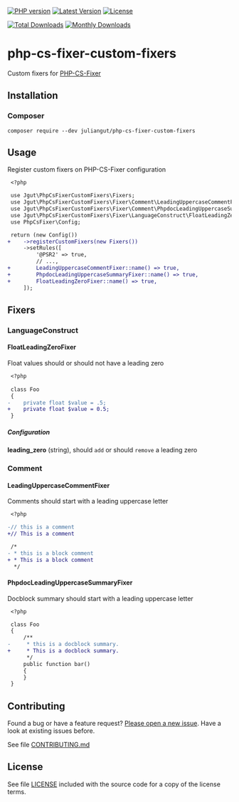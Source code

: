 [![PHP version](https://img.shields.io/badge/PHP-%3E%3D7.4-8892BF.svg?style=flat-square)](http://php.net)
[![Latest Version](https://img.shields.io/packagist/v/juliangut/php-cs-fixer-custom-fixers.svg?style=flat-square)](https://packagist.org/packages/juliangut/php-cs-fixer-custom-fixers)
[![License](https://img.shields.io/github/license/juliangut/php-cs-fixer-custom-fixers.svg?style=flat-square)](https://github.com/juliangut/php-cs-fixer-custom-fixers/blob/master/LICENSE)

[![Total Downloads](https://img.shields.io/packagist/dt/juliangut/php-cs-fixer-custom-fixers.svg?style=flat-square)](https://packagist.org/packages/juliangut/php-cs-fixer-custom-fixers/stats)
[![Monthly Downloads](https://img.shields.io/packagist/dm/juliangut/php-cs-fixer-custom-fixers.svg?style=flat-square)](https://packagist.org/packages/juliangut/php-cs-fixer-custom-fixers/stats)

# php-cs-fixer-custom-fixers

Custom fixers for [PHP-CS-Fixer](https://github.com/FriendsOfPhp/PHP-CS-Fixer/)

## Installation

### Composer

```
composer require --dev juliangut/php-cs-fixer-custom-fixers
```

## Usage

Register custom fixers on PHP-CS-Fixer configuration

```diff
 <?php

 use Jgut\PhpCsFixerCustomFixers\Fixers;
 use Jgut\PhpCsFixerCustomFixers\Fixer\Comment\LeadingUppercaseCommentFixer;
 use Jgut\PhpCsFixerCustomFixers\Fixer\Comment\PhpdocLeadingUppercaseSummaryFixer;
 use Jgut\PhpCsFixerCustomFixers\Fixer\LanguageConstruct\FloatLeadingZeroFixer;
 use PhpCsFixer\Config;

 return (new Config())
+    ->registerCustomFixers(new Fixers())
     ->setRules([
         '@PSR2' => true,
         // ...,
+        LeadingUppercaseCommentFixer::name() => true,
+        PhpdocLeadingUppercaseSummaryFixer::name() => true,
+        FloatLeadingZeroFixer::name() => true,
     ]);
```

## Fixers

### LanguageConstruct

#### FloatLeadingZeroFixer

Float values should or should not have a leading zero

```diff
 <?php
 
 class Foo
 {
-    private float $value = .5;
+    private float $value = 0.5;
 }
```

##### Configuration

__leading_zero__  (string), should `add` or should `remove` a leading zero

### Comment

#### LeadingUppercaseCommentFixer

Comments should start with a leading uppercase letter

```diff
 <?php

-// this is a comment
+// This is a comment

 /*
- * this is a block comment
+ * This is a block comment
  */
```

#### PhpdocLeadingUppercaseSummaryFixer

Docblock summary should start with a leading uppercase letter

```diff
 <?php

 class Foo
 {
     /**
-     * this is a docblock summary.
+     * This is a docblock summary.
      */
     public function bar()
     {
     }
 }
```

## Contributing

Found a bug or have a feature request? [Please open a new issue](https://github.com/juliangut/php-cs-fixer-custom-fixers/issues). Have a look at existing issues before.

See file [CONTRIBUTING.md](https://github.com/juliangut/php-cs-fixer-custom-fixers/blob/master/CONTRIBUTING.md)

## License

See file [LICENSE](https://github.com/juliangut/php-cs-fixer-custom-fixers/blob/master/LICENSE) included with the source code for a copy of the license terms.
